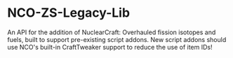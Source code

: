 # NCO-ZS-Legacy-Lib
An API for the addition of NuclearCraft: Overhauled fission isotopes and fuels, built to support pre-existing script addons.
New script addons should use NCO's built-in CraftTweaker support to reduce the use of item IDs!
